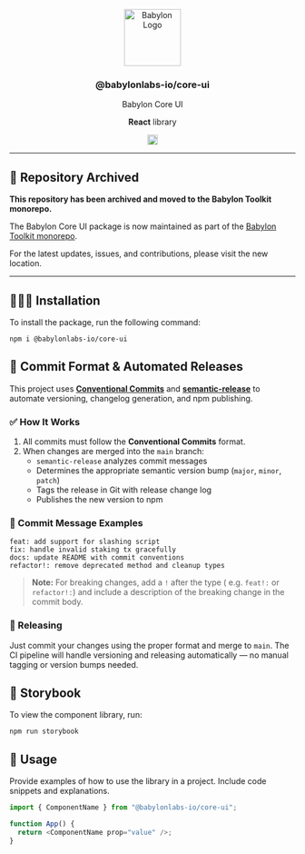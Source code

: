 <p align="center">
    <img alt="Babylon Logo" src="https://github.com/user-attachments/assets/b21652b5-847d-48b2-89a7-0f0969a50900" width="100" />
    <h3 align="center">@babylonlabs-io/core-ui</h3>
    <p align="center">Babylon Core UI</p>
    <p align="center"><strong>React</strong> library</p>
    <p align="center">
      <a href="https://www.npmjs.com/package/@babylonlabs-io/core-ui"><img src="https://badge.fury.io/js/@babylonlabs-io%2Fcore-ui.svg" alt="npm version" height="18"></a>
    </p>
</p>

---

## 🚨 Repository Archived

**This repository has been archived and moved to the Babylon Toolkit monorepo.**

The Babylon Core UI package is now maintained as part of the [Babylon Toolkit monorepo](https://github.com/babylonlabs-io/babylon-toolkit/tree/main/packages/babylon-core-ui).

For the latest updates, issues, and contributions, please visit the new location.

---

## 👨🏻‍💻 Installation

To install the package, run the following command:

```console
npm i @babylonlabs-io/core-ui
```

## 📝 Commit Format & Automated Releases

This project uses [**Conventional Commits**](https://www.conventionalcommits.org/en/v1.0.0/)
and [**semantic-release**](https://semantic-release.gitbook.io/) to automate
versioning, changelog generation, and npm publishing.

### ✅ How It Works

1. All commits must follow the **Conventional Commits** format.
2. When changes are merged into the `main` branch:
   - `semantic-release` analyzes commit messages
   - Determines the appropriate semantic version bump (`major`, `minor`, `patch`)
   - Tags the release in Git with release change log
   - Publishes the new version to npm

### 🧱 Commit Message Examples

```console
feat: add support for slashing script
fix: handle invalid staking tx gracefully
docs: update README with commit conventions
refactor!: remove deprecated method and cleanup types
```

> **Note:** For breaking changes, add a `!` after the type (
> e.g. `feat!:` or `refactor!:`) and include a description of the breaking
> change in the commit body.

### 🚀 Releasing

Just commit your changes using the proper format and merge to `main`.
The CI pipeline will handle versioning and releasing automatically — no manual
tagging or version bumps needed.


## 📖 Storybook

To view the component library, run:

```console
npm run storybook
```

##  💪 Usage

Provide examples of how to use the library in a project. Include code snippets and explanations.

```javascript
import { ComponentName } from "@babylonlabs-io/core-ui";

function App() {
  return <ComponentName prop="value" />;
}
```
